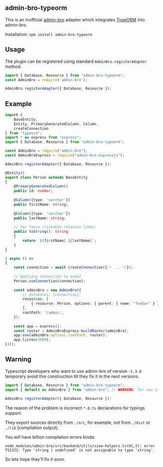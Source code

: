 ## admin-bro-typeorm

This is an inofficial [admin-bro](https://github.com/SoftwareBrothers/admin-bro) adapter which integrates [TypeORM](https://typeorm.io/) into admin-bro.

Installation: `npm install admin-bro-typeorm`

## Usage

The plugin can be registered using standard `AdminBro.registerAdapter` method.

```typescript
import { Database, Resource } from "admin-bro-typeorm";
const AdminBro = require('admin-bro');

AdminBro.registerAdapter({ Database, Resource });
```

## Example

```typescript
import {
    BaseEntity,
    Entity, PrimaryGeneratedColumn, Column,
    createConnection
} from "typeorm";
import * as express from "express";
import { Database, Resource } from "admin-bro-typeorm";

const AdminBro = require("admin-bro");
const AdminBroExpress = require("admin-bro-expressjs");

AdminBro.registerAdapter({ Database, Resource });

@Entity()
export class Person extends BaseEntity
{
    @PrimaryGeneratedColumn()
    public id: number;
    
    @Column({type: 'varchar'})
    public firstName: string;
    
    @Column({type: 'varchar'})
    public lastName: string;
    
    // For fancy clickable relation links:
    public toString(): string
    {
        return `${firstName} ${lastName}`;
    }
}

( async () =>
{
    const connection = await createConnection({/* ... */});
    
    // Applying connection to model
    Person.useConnection(connection);
    
    const adminBro = new AdminBro({
        // databases: [connection],
        resources: [
            { resource: Person, options: { parent: { name: "foobar" } } }
        ], 
        rootPath: '/admin',
    });
    
    const app = express();
    const router = AdminBroExpress.buildRouter(adminBro);
    app.use(adminBro.options.rootPath, router);
    app.listen(3000);
})();
```

## Warning

Typescript developers who want to use admin-bro of version `~1.3.0` temporary avoid this construction till they fix it in the next versions.
```typescript
import { Database, Resource } from "admin-bro-typeorm";
import { default as AdminBro } from "admin-bro"; // WARNING: for now is better to use const & require

AdminBro.registerAdapter({ Database, Resource });
```
The reason of the problem is incorrect `*.d.ts` declarations for typings support. 

They export sources directly from `./src`, for example, not from `./dist` or `./lib` (compilation output).

You will have billion compilation errors kinda:

`node_modules/admin-bro/src/backend/utils/view-helpers.ts(91,5): error TS2322: Type 'string | undefined' is not assignable to type 'string'.`

So lets hope they'll fix it soon.
